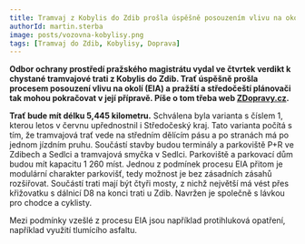 ```yaml
---
title: Tramvaj z Kobylis do Zdib prošla úspěšně posouzením vlivu na okolní prostředí
authorId: martin.sterba
image: posts/vozovna-kobylisy.png
tags: [Tramvaj do Zdib, Kobylisy, Doprava]
---
```


**Odbor ochrany prostředí pražského magistrátu vydal ve čtvrtek verdikt k chystané tramvajové trati z Kobylis do Zdib. Trať úspěšně prošla procesem posouzení vlivu na okolí (EIA) a pražští a středočeští plánovači tak mohou pokračovat v její přípravě. Píše o tom třeba web [ZDopravy.cz](https://zdopravy.cz/tramvaj-z-prahy-do-zdib-prosla-uspesne-posouzenim-vlivu-na-okolni-prostredi-68590).**

 **Trať bude mít délku 5,445 kilometru.** Schválena byla varianta s číslem 1, kterou letos v červnu upřednostnil i Středočeský kraj. Tato varianta počítá s tím, že tramvajová trať vede na středním dělícím pásu a po stranách má po jednom jízdním pruhu. Součástí stavby budou terminály a parkoviště P+R ve Zdibech a Sedlci a tramvajová smyčka v Sedlci. Parkoviště a parkovací dům budou mít kapacitu 1 260 míst. Jednou z podmínek procesu EIA přitom je modulární charakter parkovišť, tedy možnost je bez zásadních zásahů rozšiřovat. Součástí trati mají být čtyři mosty, z nichž největší má vést přes křižovatku s dálnicí D8 na konci trati u Zdib. Navržen je společně s lávkou pro chodce a cyklisty.

Mezi podmínky vzešlé z procesu EIA jsou například protihluková opatření, například využití tlumícího asfaltu.


